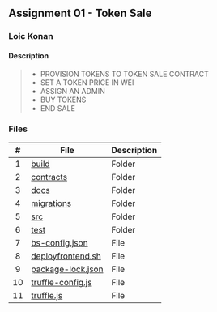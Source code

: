 ## Assignment 01 - Token Sale

### Loic Konan

#### Description

> - PROVISION TOKENS TO TOKEN SALE CONTRACT
> - SET A TOKEN PRICE IN WEI
> - ASSIGN AN ADMIN
> - BUY TOKENS
> - END SALE

### Files

|   #   | File                                   | Description |
| :---: | -------------------------------------- | ----------- |
|   1   | [build](./build)                       | Folder      |
|   2   | [contracts](./contracts)               | Folder      |
|   3   | [docs](./docs)                         | Folder      |
|   4   | [migrations](./migrations)             | Folder      |
|   5   | [src](./src)                           | Folder      |
|   6   | [test](./test)                         | Folder      |
|   7   | [bs-config.json](bs-config.json)       | File        |
|   8   | [deployfrontend.sh](deployfrontend.sh) | File        |
|   9   | [package-lock.json](package-lock.json) | File        |
|  10   | [truffle-config.js](truffle-config.js) | File        |
|  11   | [truffle.js](truffle.js)               | File        |
